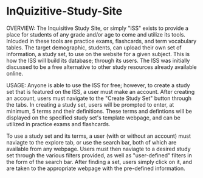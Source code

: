 
# InQuizitive-Study-Site

OVERVIEW:
The Inquisitive Study Site, or simply "ISS" exists to provide a place for students of any grade and/or age to come and utilize its tools. Inlcuded in these tools are practice exams, flashcards, and term vocabulary tables. The target demographic, students, can upload their own set of information, a study set, to use on the website for a given subject. This is how the ISS will build its database; through its users. The ISS was initially discussed to be a free alternative to other study resources already available online.

USAGE:
Anyone is able to use the ISS for free; however, to create a study set that is featured on the ISS, a user must make an account. After creating an account, users must navigate to the "Create Study Set" button through the tabs. In creating a study set, users will be prompted to enter, at minimum, 5 terms and their definitions. These terms and defintions will be displayed on the specified study set's template webpage, and can be utilized in practice exams and flashcards.

To use a study set and its terms, a user (with or without an account) must naviagte to the explore tab, or use the search bar, both of which are available from any webpage. Users must then naviagte to a desired study set through the various filters provided, as well as "user-defined" filters in the form of the search bar. After finding a set, users simply click on it, and are taken to the appropriate webpage with the pre-defined information.
